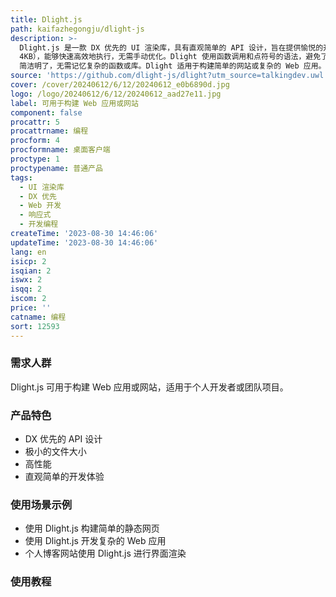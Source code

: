 ```yaml
---
title: Dlight.js
path: kaifazhegongju/dlight-js
description: >-
  Dlight.js 是一款 DX 优先的 UI 渲染库，具有直观简单的 API 设计，旨在提供愉悦的开发体验。它拥有极小的文件大小（仅
  4KB），能够快速高效地执行，无需手动优化。Dlight 使用函数调用和点符号的语法，避免了编写过时且难以阅读的 XML 代码。它是响应式的，API
  简洁明了，无需记忆复杂的函数或库。Dlight 适用于构建简单的网站或复杂的 Web 应用。
source: 'https://github.com/dlight-js/dlight?utm_source=talkingdev.uwl.me'
cover: /cover/20240612/6/12/20240612_e0b6890d.jpg
logo: /logo/20240612/6/12/20240612_aad27e11.jpg
label: 可用于构建 Web 应用或网站
component: false
procattr: 5
procattrname: 编程
procform: 4
procformname: 桌面客户端
proctype: 1
proctypename: 普通产品
tags:
  - UI 渲染库
  - DX 优先
  - Web 开发
  - 响应式
  - 开发编程
createTime: '2023-08-30 14:46:06'
updateTime: '2023-08-30 14:46:06'
lang: en
isicp: 2
isqian: 2
iswx: 2
isqq: 2
iscom: 2
price: ''
catname: 编程
sort: 12593
---
```




### 需求人群
Dlight.js 可用于构建 Web 应用或网站，适用于个人开发者或团队项目。

### 产品特色
- DX 优先的 API 设计
- 极小的文件大小
- 高性能
- 直观简单的开发体验

### 使用场景示例
- 使用 Dlight.js 构建简单的静态网页
- 使用 Dlight.js 开发复杂的 Web 应用
- 个人博客网站使用 Dlight.js 进行界面渲染

### 使用教程


  
